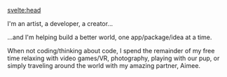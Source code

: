 <svelte:head>
  <title>About - Kevin R. Whitley</title>
</svelte:head>

I'm an artist, a developer, a creator...

...and I'm helping build a better world, one app/package/idea at a time.

When not coding/thinking about code, I spend the remainder of my free time relaxing with video games/VR, photography, playing with our pup, or simply traveling around the world with my amazing partner, Aimee.

